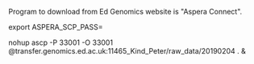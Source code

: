 Program to download from Ed Genomics website is "Aspera Connect".

export ASPERA_SCP_PASS=<password>

nohup ascp -P 33001 -O 33001 <user>@transfer.genomics.ed.ac.uk:11465_Kind_Peter/raw_data/20190204 . &